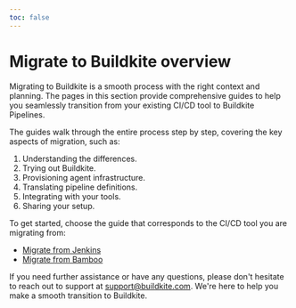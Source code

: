 ```yaml
---
toc: false
---
```


# Migrate to Buildkite overview

Migrating to Buildkite is a smooth process with the right context and planning. The pages in this section provide comprehensive guides to help you seamlessly transition from your existing CI/CD tool to Buildkite Pipelines.

The guides walk through the entire process step by step, covering the key aspects of migration, such as:

1. Understanding the differences.
1. Trying out Buildkite.
1. Provisioning agent infrastructure.
1. Translating pipeline definitions.
1. Integrating with your tools.
1. Sharing your setup.

To get started, choose the guide that corresponds to the CI/CD tool you are migrating from:

- [Migrate from Jenkins](/docs/pipelines/migrate-from-jenkins)
- [Migrate from Bamboo](/docs/tutorials/migrating-from-bamboo)

If you need further assistance or have any questions, please don't hesitate to reach out to support at support@buildkite.com. We're here to help you make a smooth transition to Buildkite.
